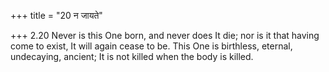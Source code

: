 +++
title = "20 न जायते"

+++
2.20 Never is this One born, and never does It die; nor is it that
having come to exist, It will again cease to be. This One is birthless,
eternal, undecaying, ancient; It is not killed when the body is killed.
